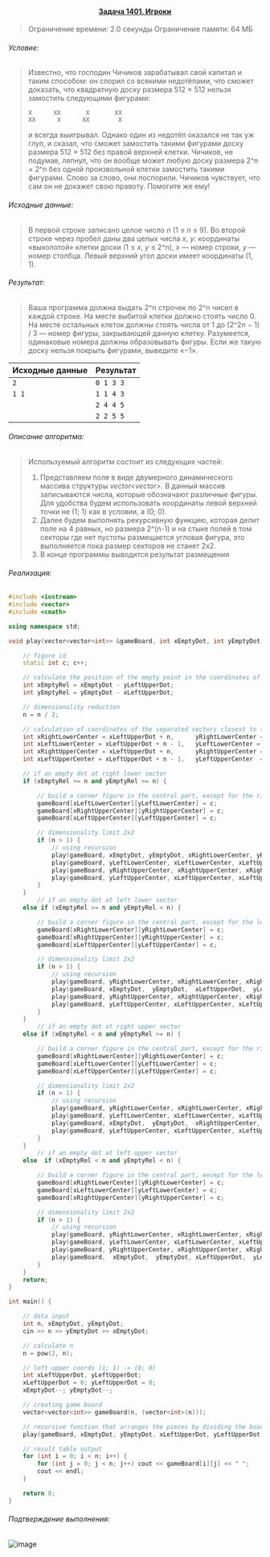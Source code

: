 #### <div align="center"> [Задача 1401. Игроки](https://acm.timus.ru/problem.aspx?space=1&num=1401) </div>

>Ограничение времени: 2.0 секунды
>Ограничение памяти: 64 МБ

###### Условие:

> Известно, что господин Чичиков зарабатывал свой капитал и таким способом: он спорил со всякими недотёпами, что сможет доказать, что квадратную доску размера 512 × 512 нельзя замостить следующими фигурами:
>
> ```
> X      XX       X       XX 
> XX      X      XX        X
> ```
>
> и всегда выигрывал. Однако один из недотёп оказался не так уж глуп, и сказал, что сможет замостить такими фигурами доску размера 512 × 512 без правой верхней клетки. Чичиков, не подумав, ляпнул, что он вообще может любую доску размера 2^n × 2^n без одной произвольной клетки замостить такими фигурами. Слово за слово, они поспорили. Чичиков чувствует, что сам он не докажет свою правоту. Помогите же ему!

###### Исходные данные:

> В первой строке записано целое число *n* (1 ≤ *n* ≤ 9). Во второй строке через пробел даны два целых числа *x*, *y*: координаты «выколотой» клетки доски (1 ≤ *x*, *y* ≤ 2^n), *x* — номер строки, *y* — номер столбца. Левый верхний угол доски имеет координаты (1, 1).

###### Результат:

> Ваша программа должна выдать 2^n строчек по 2^n чисел в каждой строке. На месте выбитой клетки должно стоять число 0. На месте остальных клеток должны стоять числа от 1 до (2^2*n* − 1) / 3 — номер фигуры, закрывающей данную клетку. Разумеется, одинаковые номера должны образовывать фигуры. Если же такую доску нельзя покрыть фигурами, выведите «−1».

| Исходные данные | Результат |
|-----------------|-----------|
| `2`             | `0 1 3 3` |
| `1 1`           | `1 1 4 3` |
|                 | `2 4 4 5` |
|                 | `2 2 5 5` |

###### Описание алгоритма:

> Используемый алгоритм состоит из следующих частей:
> 1. Представляем поле в виде двумерного динамического массива структуры *vector<vector<int>>*. В данный массив записываются числа, которые обозначают различные фигуры. Для удобства будем использовать координаты левой верхней точки не (1; 1) как в условии, а (0; 0).
> 2. Далее будем выполнять рекурсивную функцию, которая делит поле на 4 равных, но размера 2^(n-1) и на стыке полей в том секторы где нет пустоты размещается угловая фигура, это выполняется пока размер секторов не станет 2х2.
> 3. В конце программы выводится результат размещения

###### Реализация:

```cpp
#include <iostream>
#include <vector>
#include <cmath>

using namespace std;

void play(vector<vector<int>> &gameBoard, int xEmptyDot, int yEmptyDot, int xLeftUpperDot, int yLeftUpperDot, int n) {

    // figure id
    static int c; c++;

    // calculate the position of the empty point in the coordinates of a smaller square
    int xEmptyRel = xEmptyDot - yLeftUpperDot;
    int yEmptyRel = yEmptyDot - xLeftUpperDot;

    // dimensionality reduction
    n = n / 2;

    // calculation of coordinates of the separated sectors closest to the center
    int xRightLowerCenter = xLeftUpperDot + n,      yRightLowerCenter = yLeftUpperDot + n;
    int xLeftLowerCenter = xLeftUpperDot + n - 1,   yLeftLowerCenter = yLeftUpperDot + n;
    int xRightUpperCenter = xLeftUpperDot + n,      yRightUpperCenter = yLeftUpperDot + n - 1;
    int xLeftUpperCenter = xLeftUpperDot + n - 1,   yLeftUpperCenter  = yLeftUpperDot + n - 1;

    // if an empty dot at right lower sector
    if (xEmptyRel >= n and yEmptyRel >= n) {

        // build a corner figure in the central part, except for the right lower sector
        gameBoard[xLeftLowerCenter][yLeftLowerCenter] = c;
        gameBoard[xRightUpperCenter][yRightUpperCenter] = c;
        gameBoard[xLeftUpperCenter][yLeftUpperCenter] = c;

        // dimensionality limit 2x2
        if (n > 1) {
            // using recursion
            play(gameBoard, xEmptyDot, yEmptyDot, xRightLowerCenter, yRightLowerCenter, n);
            play(gameBoard, yLeftLowerCenter, xLeftLowerCenter, xLeftUpperDot,  yLeftLowerCenter, n);
            play(gameBoard, yRightUpperCenter, xRightUpperCenter, xRightUpperCenter, yLeftUpperDot,  n);
            play(gameBoard, yLeftUpperCenter, xLeftUpperCenter, xLeftUpperDot,  yLeftUpperDot,  n);
        }
    }
        // if an empty dot at left lower sector
    else if (xEmptyRel >= n and yEmptyRel < n) {

        // build a corner figure in the central part, except for the left lower sector
        gameBoard[xRightLowerCenter][yRightLowerCenter] = c;
        gameBoard[xRightUpperCenter][yRightUpperCenter] = c;
        gameBoard[xLeftUpperCenter][yLeftUpperCenter] = c;

        // dimensionality limit 2x2
        if (n > 1) {
            // using recursion
            play(gameBoard, yRightLowerCenter, xRightLowerCenter, xRightLowerCenter, yRightLowerCenter, n);
            play(gameBoard, xEmptyDot,  yEmptyDot,  xLeftUpperDot,  yLeftLowerCenter, n);
            play(gameBoard, yRightUpperCenter, xRightUpperCenter, xRightUpperCenter, yLeftUpperDot,  n);
            play(gameBoard, yLeftUpperCenter, xLeftUpperCenter, xLeftUpperDot,  yLeftUpperDot,  n);
        }
    }
        // if an empty dot at right upper sector
    else if (xEmptyRel < n and yEmptyRel >= n) {

        // build a corner figure in the central part, except for the right upper sector
        gameBoard[xRightLowerCenter][yRightLowerCenter] = c;
        gameBoard[xLeftLowerCenter][yLeftLowerCenter] = c;
        gameBoard[xLeftUpperCenter][yLeftUpperCenter] = c;

        // dimensionality limit 2x2
        if (n > 1) {
            // using recursion
            play(gameBoard, yRightLowerCenter, xRightLowerCenter, xRightLowerCenter, yRightLowerCenter, n);
            play(gameBoard, yLeftLowerCenter, xLeftLowerCenter, xLeftUpperDot,  yLeftLowerCenter, n);
            play(gameBoard, xEmptyDot,  yEmptyDot,  xRightUpperCenter, yLeftUpperDot,  n);
            play(gameBoard, yLeftUpperCenter, xLeftUpperCenter, xLeftUpperDot,  yLeftUpperDot,  n);
        }
    }
        // if an empty dot at left upper sector
    else  if (xEmptyRel < n and yEmptyRel < n) {

        // build a corner figure in the central part, except for the left upper sector
        gameBoard[xRightLowerCenter][yRightLowerCenter] = c;
        gameBoard[xLeftLowerCenter][yLeftLowerCenter] = c;
        gameBoard[xRightUpperCenter][yRightUpperCenter] = c;

        // dimensionality limit 2x2
        if (n > 1) {
            // using recursion
            play(gameBoard, yRightLowerCenter, xRightLowerCenter, xRightLowerCenter, yRightLowerCenter, n);
            play(gameBoard, yLeftLowerCenter, xLeftLowerCenter, xLeftUpperDot,  yLeftLowerCenter, n);
            play(gameBoard, yRightUpperCenter, xRightUpperCenter, xRightUpperCenter, yLeftUpperDot,  n);
            play(gameBoard,  xEmptyDot,  yEmptyDot, xLeftUpperDot,  yLeftUpperDot,  n);
        }
    }
    return;
}

int main() {

    // data input
    int n, xEmptyDot, yEmptyDot;
    cin >> n >> yEmptyDot >> xEmptyDot;

    // calculate n
    n = pow(2, n);

    // left upper coords (1; 1) -> (0; 0)
    int xLeftUpperDot, yLeftUpperDot;
    xLeftUpperDot = 0; yLeftUpperDot = 0;
    xEmptyDot--; yEmptyDot--;

    // creating game board
    vector<vector<int>> gameBoard(n, (vector<int>(n)));

    // recursive function that arranges the pieces by dividing the board into 4 equal squares until we get the size 4x4
    play(gameBoard, xEmptyDot, yEmptyDot, xLeftUpperDot, yLeftUpperDot, n);

    // result table output
    for (int i = 0; i < n; i++) {
        for (int j = 0; j < n; j++) cout << gameBoard[i][j] << " ";
        cout << endl;
    }

    return 0;
}
```

###### Подтверждение выполнения:
![image](https://user-images.githubusercontent.com/75897943/158023031-02d04a12-34ef-4abe-8c1a-7b9abe894145.png)
